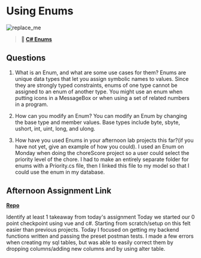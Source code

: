 # Using Enums

![replace_me](https://codeworks.blob.core.windows.net/public/assets/img/illustrations/placeholder.svg)

> **📖 [C# Enums](https://codeworksacademy.com/fs-student-guide/resources/wk10/03-Enums)**

## Questions

1. What is an Enum, and what are some use cases for them?
Enums are unique data types that let you assign symbolic names to values. Since they are strongly typed constraints, enums of one type cannot be assigned to an enum of another type. You might use an enum when putting icons in a MessageBox or when using a set of related numbers in a program. 

2. How can you modify an Enum?
You can modify an Enum by changing the base type and member values. Base types include byte, sbyte, ushort, int, uint, long, and ulong.

3. How have you used Enums in your afternoon lab projects this far?(if you have not yet, give an example of how you could).
I used an Enum on Monday when doing the choreScore project so a user could select the priority level of the chore. I had to make an entirely separate folder for enums with a Priority.cs file, then I linked this file to my model so that I could use the enum in my database. 

## Afternoon Assignment Link

**[Repo](https://github.com/JordanlDiaz/allSpiceSharp)**

Identify at least 1 takeaway from today's assignment
Today we started our 0 point checkpoint using vue and c#. Starting from scratch/setup on this felt easier than previous projects. Today I focused on getting my backend functions written and passing the preset postman tests. I made a few errors when creating my sql tables, but was able to easily correct them by dropping columns/adding new columns and by using alter table. 
